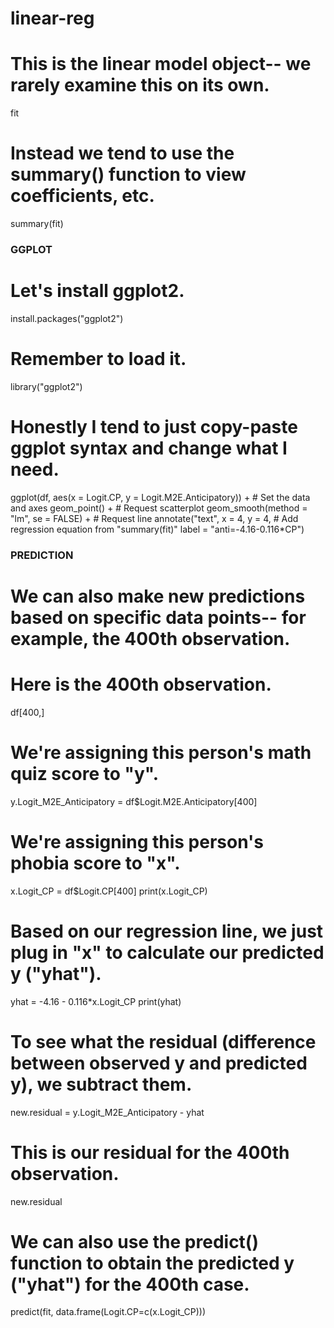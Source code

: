 # linear-reg
# This is the linear model object-- we rarely examine this on its own.
fit

# Instead we tend to use the summary() function to view coefficients, etc.
summary(fit)


### GGPLOT ###

# Let's install ggplot2.
install.packages("ggplot2")

# Remember to load it.
library("ggplot2") 

# Honestly I tend to just copy-paste ggplot syntax and change what I need.
ggplot(df, aes(x = Logit.CP, y = Logit.M2E.Anticipatory)) +    # Set the data and axes
  geom_point() +                              # Request scatterplot
  geom_smooth(method = "lm", se = FALSE) +    # Request line
  annotate("text", x = 4, y = 4,             # Add regression equation from "summary(fit)"
           label = "anti=-4.16-0.116*CP")


### PREDICTION ###

# We can also make new predictions based on specific data points-- for example, the 400th observation.
# Here is the 400th observation.
df[400,]

# We're assigning this person's math quiz score to "y".
y.Logit_M2E_Anticipatory = df$Logit.M2E.Anticipatory[400]

# We're assigning this person's phobia score to "x".
x.Logit_CP = df$Logit.CP[400]
print(x.Logit_CP)

# Based on our regression line, we just plug in "x" to calculate our predicted y ("yhat").
yhat = -4.16 - 0.116*x.Logit_CP
print(yhat)

# To see what the residual (difference between observed y and predicted y), we subtract them.
new.residual = y.Logit_M2E_Anticipatory - yhat

# This is our residual for the 400th observation. 
new.residual

# We can also use the predict() function to obtain the predicted y ("yhat") for the 400th case.
predict(fit, data.frame(Logit.CP=c(x.Logit_CP)))
